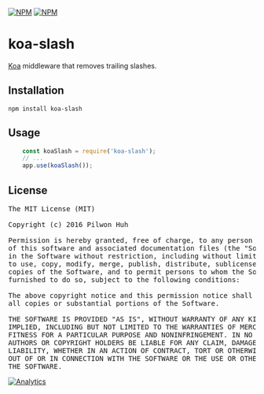 [![NPM](https://nodei.co/npm/koa-slash.png?downloads=false&stars=false)](https://npmjs.org/package/koa-slash) [![NPM](https://nodei.co/npm-dl/koa-slash.png?months=6)](https://npmjs.org/package/koa-slash)


# koa-slash

[Koa](https://github.com/koajs/koa) middleware that removes trailing slashes.


## Installation

    npm install koa-slash


## Usage

```js
    const koaSlash = require('koa-slash');
    // ...
    app.use(koaSlash());
```


## License

<pre>
The MIT License (MIT)

Copyright (c) 2016 Pilwon Huh

Permission is hereby granted, free of charge, to any person obtaining a copy
of this software and associated documentation files (the "Software"), to deal
in the Software without restriction, including without limitation the rights
to use, copy, modify, merge, publish, distribute, sublicense, and/or sell
copies of the Software, and to permit persons to whom the Software is
furnished to do so, subject to the following conditions:

The above copyright notice and this permission notice shall be included in
all copies or substantial portions of the Software.

THE SOFTWARE IS PROVIDED "AS IS", WITHOUT WARRANTY OF ANY KIND, EXPRESS OR
IMPLIED, INCLUDING BUT NOT LIMITED TO THE WARRANTIES OF MERCHANTABILITY,
FITNESS FOR A PARTICULAR PURPOSE AND NONINFRINGEMENT. IN NO EVENT SHALL THE
AUTHORS OR COPYRIGHT HOLDERS BE LIABLE FOR ANY CLAIM, DAMAGES OR OTHER
LIABILITY, WHETHER IN AN ACTION OF CONTRACT, TORT OR OTHERWISE, ARISING FROM,
OUT OF OR IN CONNECTION WITH THE SOFTWARE OR THE USE OR OTHER DEALINGS IN
THE SOFTWARE.
</pre>

[![Analytics](https://ga-beacon.appspot.com/UA-47034562-29/koa-slash/readme?pixel)](https://github.com/pilwon/koa-slash)
